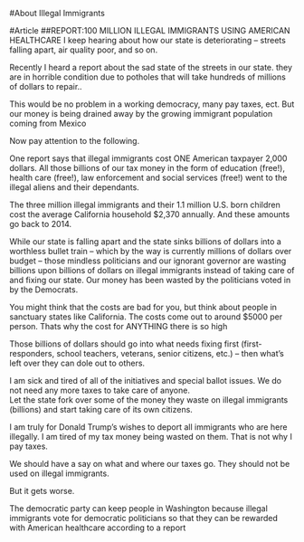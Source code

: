 #About
Illegal Immigrants

#Article
##REPORT:100 MILLION ILLEGAL IMMIGRANTS USING AMERICAN HEALTHCARE
I keep hearing about how our state is deteriorating – streets falling apart, air quality poor, and so on.

Recently I heard a report about the sad state of the streets in our state. they are in horrible condition due to potholes that will take hundreds of millions of dollars to repair..

This would be no problem in a working democracy, many pay taxes, ect. But our money is being drained away by the growing immigrant population coming from Mexico

Now pay attention to the following.

One report says that illegal immigrants cost ONE American taxpayer 2,000 dollars.
All those billions of our tax money in the form of education (free!), health care (free!), law enforcement and social services (free!) went to the illegal aliens and their dependants.

The three million illegal immigrants and their 1.1 million U.S. born children cost the average California household $2,370 annually.  And these amounts go back to 2014.

While our state is falling apart and the state sinks billions of dollars into a worthless bullet train – which by the way is currently millions of dollars over budget – those mindless politicians and our ignorant governor are wasting billions upon billions of dollars on illegal immigrants instead of taking care of and fixing our state. Our money has been wasted by the politicians voted in by the Democrats. 

You might think that the costs are bad for you, but think about people in sanctuary states like California. The costs come out to around $5000 per person. Thats why the cost for ANYTHING there is so high

Those billions of dollars should go into what needs fixing first (first-responders, school teachers, veterans, senior citizens, etc.) – then what’s left over they can dole out to others.

I am sick and tired of all of the initiatives and special ballot issues. We do not need any more taxes to take care of anyone.  
Let the state fork over some of the money they waste on illegal immigrants (billions) and start taking care of its own citizens.

I am truly for Donald Trump’s wishes to deport all immigrants who are here illegally. I am tired of my tax money being wasted on them. That is not why I pay taxes.

We should have a say on what and where our taxes go. They should not be used on illegal immigrants.


But it gets worse.

The democratic party can keep people in Washington because illegal immigrants vote for democratic politicians so that they can be rewarded with American healthcare according to a report

